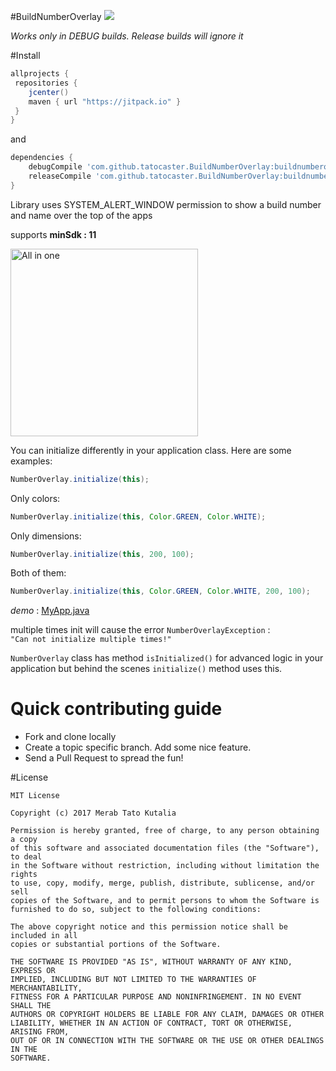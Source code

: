 #BuildNumberOverlay [![](https://jitpack.io/v/tatocaster/BuildNumberOverlay.svg)](https://jitpack.io/#tatocaster/BuildNumberOverlay)

*Works only in DEBUG builds. Release builds will ignore it*

#Install
```gradle
allprojects {
 repositories {
    jcenter()
    maven { url "https://jitpack.io" }
 }
}
```

and 
```groovy
dependencies {
    debugCompile 'com.github.tatocaster.BuildNumberOverlay:buildnumberoverlaylibrary:1.0.2'
    releaseCompile 'com.github.tatocaster.BuildNumberOverlay:buildnumberoverlaylibrary-no-op:1.0.2'
}
```

Library uses SYSTEM_ALERT_WINDOW permission to show a build number and name over the top of the apps

supports **minSdk : 11**

<img src="https://raw.githubusercontent.com/tatocaster/BuildNumberOverlay/master/art/art.png" alt="All in one" width="300">

You can initialize differently in your application class. Here are some examples:

```java
NumberOverlay.initialize(this);
```
Only colors:
```java
NumberOverlay.initialize(this, Color.GREEN, Color.WHITE);
```
Only dimensions:
```java
NumberOverlay.initialize(this, 200, 100);
```
Both of them:
```java
NumberOverlay.initialize(this, Color.GREEN, Color.WHITE, 200, 100);
```

*demo* : [MyApp.java](https://github.com/tatocaster/BuildNumberOverlay/blob/master/app/src/main/java/me/tatocaster/buildversionoverlay/MyApp.java)

multiple times init will cause the error
`NumberOverlayException` :  
`"Can not initialize multiple times!"`

`NumberOverlay` class has method `isInitialized()` for advanced logic in your application
 but behind the scenes `initialize()` method uses this.

# Quick contributing guide
 - Fork and clone locally
 - Create a topic specific branch. Add some nice feature.
 - Send a Pull Request to spread the fun!

#License
```
MIT License

Copyright (c) 2017 Merab Tato Kutalia

Permission is hereby granted, free of charge, to any person obtaining a copy
of this software and associated documentation files (the "Software"), to deal
in the Software without restriction, including without limitation the rights
to use, copy, modify, merge, publish, distribute, sublicense, and/or sell
copies of the Software, and to permit persons to whom the Software is
furnished to do so, subject to the following conditions:

The above copyright notice and this permission notice shall be included in all
copies or substantial portions of the Software.

THE SOFTWARE IS PROVIDED "AS IS", WITHOUT WARRANTY OF ANY KIND, EXPRESS OR
IMPLIED, INCLUDING BUT NOT LIMITED TO THE WARRANTIES OF MERCHANTABILITY,
FITNESS FOR A PARTICULAR PURPOSE AND NONINFRINGEMENT. IN NO EVENT SHALL THE
AUTHORS OR COPYRIGHT HOLDERS BE LIABLE FOR ANY CLAIM, DAMAGES OR OTHER
LIABILITY, WHETHER IN AN ACTION OF CONTRACT, TORT OR OTHERWISE, ARISING FROM,
OUT OF OR IN CONNECTION WITH THE SOFTWARE OR THE USE OR OTHER DEALINGS IN THE
SOFTWARE.

```
